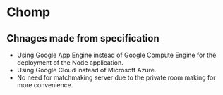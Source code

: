 # Chomp

## Chnages made from specification
* Using Google App Engine instead of Google Compute Engine for the deployment of the Node application.
* Using Google Cloud instead of Microsoft Azure.
* No need for matchmaking server due to the private room making for more convenience. 
